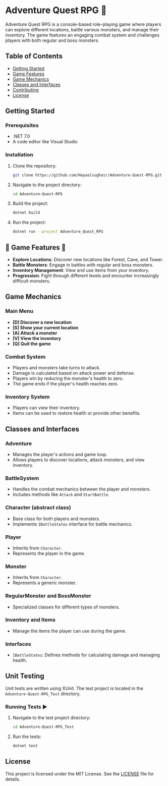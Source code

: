# Adventure Quest RPG :space_invader:

Adventure Quest RPG is a console-based role-playing game where players can explore different locations, battle various monsters, and manage their inventory. The game features an engaging combat system and challenges players with both regular and boss monsters.

## Table of Contents
- [Getting Started](#getting-started)
- [Game Features](#game-features)
- [Game Mechanics](#game-mechanics)
- [Classes and Interfaces](#classes-and-interfaces)
- [Contributing](#contributing)
- [License](#license)

## Getting Started

### Prerequisites
- .NET 7.0 
- A code editor like Visual Studio

### Installation
1. Clone the repository:
    ```sh
    git clone https://github.com/Hayaalsughair/Adventure-Quest-RPG.git
    ```
2. Navigate to the project directory:
    ```sh
    cd Adventure-Quest-RPG
    ```
3. Build the project:
    ```sh
    dotnet build
    ```
4. Run the project:
    ```sh
    dotnet run --project Adventure_Quest_RPG
    ```

## :star2: Game Features :star2:

- **Explore Locations**: Discover new locations like Forest, Cave, and Tower.
- **Battle Monsters**: Engage in battles with regular and boss monsters.
- **Inventory Management**: View and use items from your inventory.
- **Progression**: Fight through different levels and encounter increasingly difficult monsters.

## Game Mechanics

### Main Menu
- **[D] Discover a new location**
- **[S] Show your current location**
- **[A] Attack a monster**
- **[V] View the inventory**
- **[Q] Quit the game**

### Combat System
- Players and monsters take turns to attack.
- Damage is calculated based on attack power and defense.
- Players win by reducing the monster's health to zero.
- The game ends if the player's health reaches zero.

### Inventory System
- Players can view their inventory.
- Items can be used to restore health or provide other benefits.

## Classes and Interfaces

### Adventure
- Manages the player's actions and game loop.
- Allows players to discover locations, attack monsters, and view inventory.

### BattleSystem
- Handles the combat mechanics between the player and monsters.
- Includes methods like `Attack` and `StartBattle`.

### Character (abstract class)
- Base class for both players and monsters.
- Implements `IBattleStates` interface for battle mechanics.

### Player
- Inherits from `Character`.
- Represents the player in the game.

### Monster
- Inherits from `Character`.
- Represents a generic monster.

### RegularMonster and BossMonster
- Specialized classes for different types of monsters.

### Inventory and Items
- Manage the items the player can use during the game.

### Interfaces
- `IBattleStates`: Defines methods for calculating damage and managing health.

## Unit Testing 

Unit tests are written using XUnit. The test project is located in the `Adventure-Quest-RPG_Test` directory.

### Running Tests :arrow_forward:
1. Navigate to the test project directory:
    ```sh
    cd Adventure-Quest-RPG_Test
    ```
2. Run the tests:
    ```sh
    dotnet test
    ```

## License

This project is licensed under the MIT License. See the [LICENSE](LICENSE) file for details.
